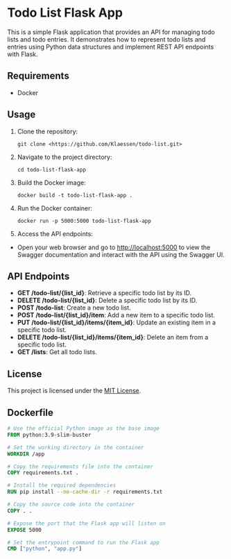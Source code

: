 # Todo List Flask App

This is a simple Flask application that provides an API for managing todo lists and todo entries. It demonstrates how to represent todo lists and entries using Python data structures and implement REST API endpoints with Flask.

## Requirements

- Docker

## Usage

1. Clone the repository:
    ```shell
   git clone <https://github.com/Klaessen/todo-list.git>

2. Navigate to the project directory:
    ```shell
   cd todo-list-flask-app
   
3. Build the Docker image:
    ```shell
    docker build -t todo-list-flask-app .

4. Run the Docker container:
    ```shell
    docker run -p 5000:5000 todo-list-flask-app

5. Access the API endpoints:

- Open your web browser and go to [http://localhost:5000](http://localhost:5000) to view the Swagger documentation and interact with the API using the Swagger UI.

## API Endpoints

- **GET /todo-list/{list_id}**: Retrieve a specific todo list by its ID.
- **DELETE /todo-list/{list_id}**: Delete a specific todo list by its ID.
- **POST /todo-list**: Create a new todo list.
- **POST /todo-list/{list_id}/item**: Add a new item to a specific todo list.
- **PUT /todo-list/{list_id}/items/{item_id}**: Update an existing item in a specific todo list.
- **DELETE /todo-list/{list_id}/items/{item_id}**: Delete an item from a specific todo list.
- **GET /lists**: Get all todo lists.

## License

This project is licensed under the [MIT License](LICENSE).

## Dockerfile

```dockerfile
# Use the official Python image as the base image
FROM python:3.9-slim-buster

# Set the working directory in the container
WORKDIR /app

# Copy the requirements file into the container
COPY requirements.txt .

# Install the required dependencies
RUN pip install --no-cache-dir -r requirements.txt

# Copy the source code into the container
COPY . .

# Expose the port that the Flask app will listen on
EXPOSE 5000

# Set the entrypoint command to run the Flask app
CMD ["python", "app.py"]

